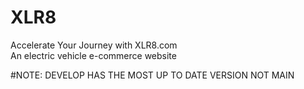 # XLR8
Accelerate Your Journey with XLR8.com  
An electric vehicle e-commerce website 

#NOTE: DEVELOP HAS THE MOST UP TO DATE VERSION NOT MAIN
